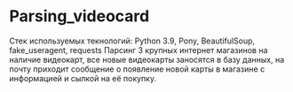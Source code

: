# Parsing_videocard
Стек используемых текнологий: Python 3.9, Pony, BeautifulSoup, fake_useragent, requests
Парсинг 3 крупных интернет магазинов на наличие видеокарт, все новые видеокарты заносятся в базу данных, на почту приходит сообщение о появление новой карты в магазине с информацией и сылкой на её покупку.
